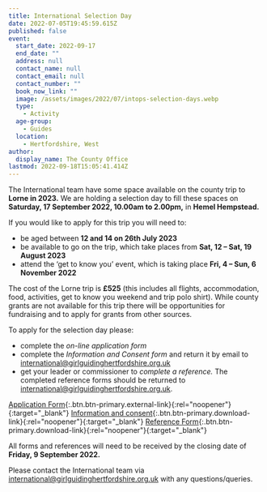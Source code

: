 ```yaml
---
title: International Selection Day
date: 2022-07-05T19:45:59.615Z
published: false
event:
  start_date: 2022-09-17
  end_date: ""
  address: null
  contact_name: null
  contact_email: null
  contact_number: ""
  book_now_link: ""
  image: /assets/images/2022/07/intops-selection-days.webp
  type:
    - Activity
  age-group:
    - Guides
  location:
    - Hertfordshire, West
author:
  display_name: The County Office
lastmod: 2022-09-18T15:05:41.414Z
---
```

The International team have some space available on the county trip to **Lorne in 2023.** We are holding a selection day to fill these spaces on **Saturday, 17 September 2022, 10.00am to 2.00pm,** in **Hemel Hempstead.**

If you would like to apply for this trip you will need to:

- be aged between **12 and 14 on 26th July 2023**
- be available to go on the trip, which take places from **Sat, 12 – Sat, 19 August 2023**  
- attend the ‘get to know you’ event, which is taking place **Fri, 4 – Sun, 6 November 2022**

The cost of the Lorne trip is **£525** (this includes all flights, accommodation, food, activities, get to know you weekend and trip polo shirt). While county grants are not available for this trip there will be opportunities for fundraising and to apply for grants from other sources.

To apply for the selection day please:

- complete the *on-line application form*
- complete the *Information and Consent form* and return it by email to <international@girlguidinghertfordshire.org.uk>
- get your leader or commissioner to *complete a reference.* The completed reference forms should be returned to <international@girlguidinghertfordshire.org.uk>.

[Application Form](https://docs.google.com/forms/d/e/1FAIpQLSeHk54Nfnr5DAOlnr70nahmy1Roz9Twv0IfIAkIPwU7RrIOOQ/viewform){:.btn.btn-primary.external-link}{:rel="noopener"}{:target="_blank"} [Information and consent](/assets/docs/2022/information-consent-lorne-only.docx){:.btn.btn-primary.download-link}{:rel="noopener"}{:target="_blank"} [Reference Form](/assets/docs/2022/international-reference-form.docx){:.btn.btn-primary.download-link}{:rel="noopener"}{:target="_blank"}

All forms and references will need to be received by the closing date of **Friday, 9 September 2022.**

Please contact the International team via <international@girlguidinghertfordshire.org.uk> with any questions/queries.
